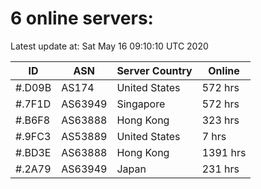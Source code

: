 # 6 online servers:

Latest update at: Sat May 16 09:10:10 UTC 2020

| ID | ASN | Server Country | Online |
| -- | --- | -------------- | ------ |
| #.D09B | AS174 | United States | 572 hrs |
| #.7F1D | AS63949 | Singapore | 572 hrs |
| #.B6F8 | AS63888 | Hong Kong | 323 hrs |
| #.9FC3 | AS53889 | United States | 7 hrs |
| #.BD3E | AS63888 | Hong Kong | 1391 hrs |
| #.2A79 | AS63949 | Japan | 231 hrs |

